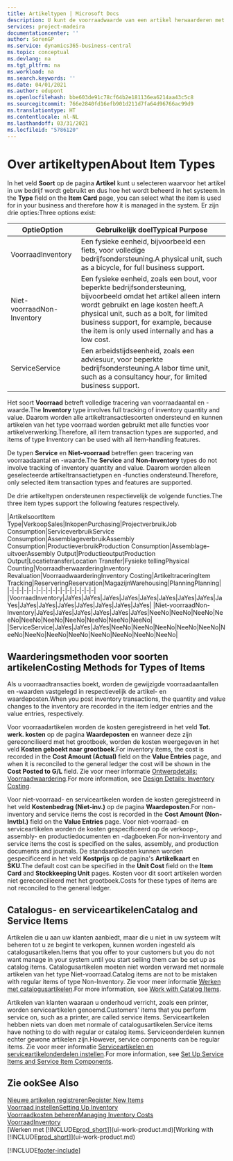 ```yaml
---
title: Artikeltypen | Microsoft Docs
description: U kunt de voorraadwaarde van een artikel herwaarderen met de waarderingsmethoden FIFO of Gemiddeld, bijvoorbeeld als de kosten van een artikel veranderen om andere redenen dan transacties.
services: project-madeira
documentationcenter: ''
author: SorenGP
ms.service: dynamics365-business-central
ms.topic: conceptual
ms.devlang: na
ms.tgt_pltfrm: na
ms.workload: na
ms.search.keywords: ''
ms.date: 04/01/2021
ms.author: edupont
ms.openlocfilehash: bbe603de91c78cf64b2e181136ea6214aa43c5c8
ms.sourcegitcommit: 766e2840fd16efb901d211d7fa64d96766ac99d9
ms.translationtype: HT
ms.contentlocale: nl-NL
ms.lasthandoff: 03/31/2021
ms.locfileid: "5786120"
---
```

# <a name="about-item-types"></a><span data-ttu-id="8d56c-103">Over artikeltypen</span><span class="sxs-lookup"><span data-stu-id="8d56c-103">About Item Types</span></span>
<span data-ttu-id="8d56c-104">In het veld **Soort** op de pagina **Artikel** kunt u selecteren waarvoor het artikel in uw bedrijf wordt gebruikt en dus hoe het wordt beheerd in het systeem.</span><span class="sxs-lookup"><span data-stu-id="8d56c-104">In the **Type** field on the **Item Card** page, you can select what the item is used for in your business and therefore how it is managed in the system.</span></span> <span data-ttu-id="8d56c-105">Er zijn drie opties:</span><span class="sxs-lookup"><span data-stu-id="8d56c-105">Three options exist:</span></span>

|<span data-ttu-id="8d56c-106">Optie</span><span class="sxs-lookup"><span data-stu-id="8d56c-106">Option</span></span>|<span data-ttu-id="8d56c-107">Gebruikelijk doel</span><span class="sxs-lookup"><span data-stu-id="8d56c-107">Typical Purpose</span></span>|
|------|-----------|
|<span data-ttu-id="8d56c-108">Voorraad</span><span class="sxs-lookup"><span data-stu-id="8d56c-108">Inventory</span></span>|<span data-ttu-id="8d56c-109">Een fysieke eenheid, bijvoorbeeld een fiets, voor volledige bedrijfsondersteuning.</span><span class="sxs-lookup"><span data-stu-id="8d56c-109">A physical unit, such as a bicycle, for full business support.</span></span>|
|<span data-ttu-id="8d56c-110">Niet-voorraad</span><span class="sxs-lookup"><span data-stu-id="8d56c-110">Non-Inventory</span></span>|<span data-ttu-id="8d56c-111">Een fysieke eenheid, zoals een bout, voor beperkte bedrijfsondersteuning, bijvoorbeeld omdat het artikel alleen intern wordt gebruikt en lage kosten heeft.</span><span class="sxs-lookup"><span data-stu-id="8d56c-111">A physical unit, such as a bolt, for limited business support, for example, because the item is only used internally and has a low cost.</span></span>|
|<span data-ttu-id="8d56c-112">Service</span><span class="sxs-lookup"><span data-stu-id="8d56c-112">Service</span></span>|<span data-ttu-id="8d56c-113">Een arbeidstijdseenheid, zoals een adviesuur, voor beperkte bedrijfsondersteuning.</span><span class="sxs-lookup"><span data-stu-id="8d56c-113">A labor time unit, such as a consultancy hour, for limited business support.</span></span>|

<span data-ttu-id="8d56c-114">Het soort **Voorraad** betreft volledige tracering van voorraadaantal en -waarde.</span><span class="sxs-lookup"><span data-stu-id="8d56c-114">The **Inventory** type involves full tracking of inventory quantity and value.</span></span> <span data-ttu-id="8d56c-115">Daarom worden alle artikeltransactiesoorten ondersteund en kunnen artikelen van het type voorraad worden gebruikt met alle functies voor artikelverwerking.</span><span class="sxs-lookup"><span data-stu-id="8d56c-115">Therefore, all item transaction types are supported, and items of type Inventory can be used with all item-handling features.</span></span>

<span data-ttu-id="8d56c-116">De typen **Service** en **Niet-voorraad** betreffen geen tracering van voorraadaantal en -waarde.</span><span class="sxs-lookup"><span data-stu-id="8d56c-116">The **Service** and **Non-Inventory** types do not involve tracking of inventory quantity and value.</span></span> <span data-ttu-id="8d56c-117">Daarom worden alleen geselecteerde artikeltransactietypen en -functies ondersteund.</span><span class="sxs-lookup"><span data-stu-id="8d56c-117">Therefore, only selected item transaction types and features are supported.</span></span>

<span data-ttu-id="8d56c-118">De drie artikeltypen ondersteunen respectievelijk de volgende functies.</span><span class="sxs-lookup"><span data-stu-id="8d56c-118">The three item types support the following features respectively.</span></span>

|<span data-ttu-id="8d56c-119">Artikelsoort</span><span class="sxs-lookup"><span data-stu-id="8d56c-119">Item Type</span></span>|<span data-ttu-id="8d56c-120">Verkoop</span><span class="sxs-lookup"><span data-stu-id="8d56c-120">Sales</span></span>|<span data-ttu-id="8d56c-121">Inkopen</span><span class="sxs-lookup"><span data-stu-id="8d56c-121">Purchasing</span></span>|<span data-ttu-id="8d56c-122">Projectverbruik</span><span class="sxs-lookup"><span data-stu-id="8d56c-122">Job Consumption</span></span>|<span data-ttu-id="8d56c-123">Serviceverbruik</span><span class="sxs-lookup"><span data-stu-id="8d56c-123">Service Consumption</span></span>|<span data-ttu-id="8d56c-124">Assemblageverbruik</span><span class="sxs-lookup"><span data-stu-id="8d56c-124">Assembly Consumption</span></span>|<span data-ttu-id="8d56c-125">Productieverbruik</span><span class="sxs-lookup"><span data-stu-id="8d56c-125">Production Consumption</span></span>|<span data-ttu-id="8d56c-126">Assemblage-uitvoer</span><span class="sxs-lookup"><span data-stu-id="8d56c-126">Assembly Output</span></span>|<span data-ttu-id="8d56c-127">Productieoutput</span><span class="sxs-lookup"><span data-stu-id="8d56c-127">Production Output</span></span>|<span data-ttu-id="8d56c-128">Locatietransfer</span><span class="sxs-lookup"><span data-stu-id="8d56c-128">Location Transfer</span></span>|<span data-ttu-id="8d56c-129">Fysieke telling</span><span class="sxs-lookup"><span data-stu-id="8d56c-129">Physical Counting</span></span>|<span data-ttu-id="8d56c-130">Voorraadherwaardering</span><span class="sxs-lookup"><span data-stu-id="8d56c-130">Inventory Revaluation</span></span>|<span data-ttu-id="8d56c-131">Voorraadwaardering</span><span class="sxs-lookup"><span data-stu-id="8d56c-131">Inventory Costing</span></span>|<span data-ttu-id="8d56c-132">Artikeltracering</span><span class="sxs-lookup"><span data-stu-id="8d56c-132">Item Tracking</span></span>|<span data-ttu-id="8d56c-133">Reservering</span><span class="sxs-lookup"><span data-stu-id="8d56c-133">Reservation</span></span>|<span data-ttu-id="8d56c-134">Magazijn</span><span class="sxs-lookup"><span data-stu-id="8d56c-134">Warehousing</span></span>|<span data-ttu-id="8d56c-135">Planning</span><span class="sxs-lookup"><span data-stu-id="8d56c-135">Planning</span></span>|
|-|-|-|-|-|-|-|-|-|-|-|-|-|-|-|-|-|-|
|<span data-ttu-id="8d56c-136">Voorraad</span><span class="sxs-lookup"><span data-stu-id="8d56c-136">Inventory</span></span>|<span data-ttu-id="8d56c-137">Ja</span><span class="sxs-lookup"><span data-stu-id="8d56c-137">Yes</span></span>|<span data-ttu-id="8d56c-138">Ja</span><span class="sxs-lookup"><span data-stu-id="8d56c-138">Yes</span></span>|<span data-ttu-id="8d56c-139">Ja</span><span class="sxs-lookup"><span data-stu-id="8d56c-139">Yes</span></span>|<span data-ttu-id="8d56c-140">Ja</span><span class="sxs-lookup"><span data-stu-id="8d56c-140">Yes</span></span>|<span data-ttu-id="8d56c-141">Ja</span><span class="sxs-lookup"><span data-stu-id="8d56c-141">Yes</span></span>|<span data-ttu-id="8d56c-142">Ja</span><span class="sxs-lookup"><span data-stu-id="8d56c-142">Yes</span></span>|<span data-ttu-id="8d56c-143">Ja</span><span class="sxs-lookup"><span data-stu-id="8d56c-143">Yes</span></span>|<span data-ttu-id="8d56c-144">Ja</span><span class="sxs-lookup"><span data-stu-id="8d56c-144">Yes</span></span>|<span data-ttu-id="8d56c-145">Ja</span><span class="sxs-lookup"><span data-stu-id="8d56c-145">Yes</span></span>|<span data-ttu-id="8d56c-146">Ja</span><span class="sxs-lookup"><span data-stu-id="8d56c-146">Yes</span></span>|<span data-ttu-id="8d56c-147">Ja</span><span class="sxs-lookup"><span data-stu-id="8d56c-147">Yes</span></span>|<span data-ttu-id="8d56c-148">Ja</span><span class="sxs-lookup"><span data-stu-id="8d56c-148">Yes</span></span>|<span data-ttu-id="8d56c-149">Ja</span><span class="sxs-lookup"><span data-stu-id="8d56c-149">Yes</span></span>|<span data-ttu-id="8d56c-150">Ja</span><span class="sxs-lookup"><span data-stu-id="8d56c-150">Yes</span></span>|<span data-ttu-id="8d56c-151">Ja</span><span class="sxs-lookup"><span data-stu-id="8d56c-151">Yes</span></span>|<span data-ttu-id="8d56c-152">Ja</span><span class="sxs-lookup"><span data-stu-id="8d56c-152">Yes</span></span>|
|<span data-ttu-id="8d56c-153">Niet-voorraad</span><span class="sxs-lookup"><span data-stu-id="8d56c-153">Non-Inventory</span></span>|<span data-ttu-id="8d56c-154">Ja</span><span class="sxs-lookup"><span data-stu-id="8d56c-154">Yes</span></span>|<span data-ttu-id="8d56c-155">Ja</span><span class="sxs-lookup"><span data-stu-id="8d56c-155">Yes</span></span>|<span data-ttu-id="8d56c-156">Ja</span><span class="sxs-lookup"><span data-stu-id="8d56c-156">Yes</span></span>|<span data-ttu-id="8d56c-157">Ja</span><span class="sxs-lookup"><span data-stu-id="8d56c-157">Yes</span></span>|<span data-ttu-id="8d56c-158">Ja</span><span class="sxs-lookup"><span data-stu-id="8d56c-158">Yes</span></span>|<span data-ttu-id="8d56c-159">Ja</span><span class="sxs-lookup"><span data-stu-id="8d56c-159">Yes</span></span>|<span data-ttu-id="8d56c-160">Nee</span><span class="sxs-lookup"><span data-stu-id="8d56c-160">No</span></span>|<span data-ttu-id="8d56c-161">Nee</span><span class="sxs-lookup"><span data-stu-id="8d56c-161">No</span></span>|<span data-ttu-id="8d56c-162">Nee</span><span class="sxs-lookup"><span data-stu-id="8d56c-162">No</span></span>|<span data-ttu-id="8d56c-163">Nee</span><span class="sxs-lookup"><span data-stu-id="8d56c-163">No</span></span>|<span data-ttu-id="8d56c-164">Nee</span><span class="sxs-lookup"><span data-stu-id="8d56c-164">No</span></span>|<span data-ttu-id="8d56c-165">Nee</span><span class="sxs-lookup"><span data-stu-id="8d56c-165">No</span></span>|<span data-ttu-id="8d56c-166">Nee</span><span class="sxs-lookup"><span data-stu-id="8d56c-166">No</span></span>|<span data-ttu-id="8d56c-167">Nee</span><span class="sxs-lookup"><span data-stu-id="8d56c-167">No</span></span>|<span data-ttu-id="8d56c-168">Nee</span><span class="sxs-lookup"><span data-stu-id="8d56c-168">No</span></span>|<span data-ttu-id="8d56c-169">Nee</span><span class="sxs-lookup"><span data-stu-id="8d56c-169">No</span></span>|
|<span data-ttu-id="8d56c-170">Service</span><span class="sxs-lookup"><span data-stu-id="8d56c-170">Service</span></span>|<span data-ttu-id="8d56c-171">Ja</span><span class="sxs-lookup"><span data-stu-id="8d56c-171">Yes</span></span>|<span data-ttu-id="8d56c-172">Ja</span><span class="sxs-lookup"><span data-stu-id="8d56c-172">Yes</span></span>|<span data-ttu-id="8d56c-173">Ja</span><span class="sxs-lookup"><span data-stu-id="8d56c-173">Yes</span></span>|<span data-ttu-id="8d56c-174">Nee</span><span class="sxs-lookup"><span data-stu-id="8d56c-174">No</span></span>|<span data-ttu-id="8d56c-175">Nee</span><span class="sxs-lookup"><span data-stu-id="8d56c-175">No</span></span>|<span data-ttu-id="8d56c-176">Nee</span><span class="sxs-lookup"><span data-stu-id="8d56c-176">No</span></span>|<span data-ttu-id="8d56c-177">Nee</span><span class="sxs-lookup"><span data-stu-id="8d56c-177">No</span></span>|<span data-ttu-id="8d56c-178">Nee</span><span class="sxs-lookup"><span data-stu-id="8d56c-178">No</span></span>|<span data-ttu-id="8d56c-179">Nee</span><span class="sxs-lookup"><span data-stu-id="8d56c-179">No</span></span>|<span data-ttu-id="8d56c-180">Nee</span><span class="sxs-lookup"><span data-stu-id="8d56c-180">No</span></span>|<span data-ttu-id="8d56c-181">Nee</span><span class="sxs-lookup"><span data-stu-id="8d56c-181">No</span></span>|<span data-ttu-id="8d56c-182">Nee</span><span class="sxs-lookup"><span data-stu-id="8d56c-182">No</span></span>|<span data-ttu-id="8d56c-183">Nee</span><span class="sxs-lookup"><span data-stu-id="8d56c-183">No</span></span>|<span data-ttu-id="8d56c-184">Nee</span><span class="sxs-lookup"><span data-stu-id="8d56c-184">No</span></span>|<span data-ttu-id="8d56c-185">Nee</span><span class="sxs-lookup"><span data-stu-id="8d56c-185">No</span></span>|<span data-ttu-id="8d56c-186">Nee</span><span class="sxs-lookup"><span data-stu-id="8d56c-186">No</span></span>|

## <a name="costing-methods-for-types-of-items"></a><span data-ttu-id="8d56c-187">Waarderingsmethoden voor soorten artikelen</span><span class="sxs-lookup"><span data-stu-id="8d56c-187">Costing Methods for Types of Items</span></span>
<span data-ttu-id="8d56c-188">Als u voorraadtransacties boekt, worden de gewijzigde voorraadaantallen en -waarden vastgelegd in respectievelijk de artikel- en waardeposten.</span><span class="sxs-lookup"><span data-stu-id="8d56c-188">When you post inventory transactions, the quantity and value changes to the inventory are recorded in the item ledger entries and the value entries, respectively.</span></span> 

<span data-ttu-id="8d56c-189">Voor voorraadartikelen worden de kosten geregistreerd in het veld **Tot. werk. kosten** op de pagina **Waardeposten** en wanneer deze zijn gereconcilieerd met het grootboek, worden de kosten weergegeven in het veld **Kosten geboekt naar grootboek**.</span><span class="sxs-lookup"><span data-stu-id="8d56c-189">For inventory items, the cost is recorded in the **Cost Amount (Actual)** field on the **Value Entries** page, and when it is reconciled to the general ledger the cost will be shown in the **Cost Posted to G/L** field.</span></span> <span data-ttu-id="8d56c-190">Zie voor meer informatie [Ontwerpdetails: Voorraadwaardering](design-details-inventory-costing.md).</span><span class="sxs-lookup"><span data-stu-id="8d56c-190">For more information, see [Design Details: Inventory Costing](design-details-inventory-costing.md).</span></span>

<span data-ttu-id="8d56c-191">Voor niet-voorraad- en serviceartikelen worden de kosten geregistreerd in het veld **Kostenbedrag (Niet-inv.)** op de pagina **Waardeposten**.</span><span class="sxs-lookup"><span data-stu-id="8d56c-191">For non-inventory and service items the cost is recorded in the **Cost Amount (Non-Invtbl.)** field on the **Value Entries** page.</span></span> <span data-ttu-id="8d56c-192">Voor niet-voorraad- en serviceartikelen worden de kosten gespecificeerd op de verkoop-, assembly- en productiedocumenten en -dagboeken.</span><span class="sxs-lookup"><span data-stu-id="8d56c-192">For non-inventory and service items the cost is specified on the sales, assembly, and production documents and journals.</span></span> <span data-ttu-id="8d56c-193">De standaardkosten kunnen worden gespecificeerd in het veld **Kostprijs** op de pagina's **Artikelkaart** en **SKU**.</span><span class="sxs-lookup"><span data-stu-id="8d56c-193">The default cost can be specified in the **Unit Cost** field on the **Item Card** and **Stockkeeping Unit** pages.</span></span> <span data-ttu-id="8d56c-194">Kosten voor dit soort artikelen worden niet gereconcilieerd met het grootboek.</span><span class="sxs-lookup"><span data-stu-id="8d56c-194">Costs for these types of items are not reconciled to the general ledger.</span></span> 

## <a name="catalog-and-service-items"></a><span data-ttu-id="8d56c-195">Catalogus- en serviceartikelen</span><span class="sxs-lookup"><span data-stu-id="8d56c-195">Catalog and Service Items</span></span>
<span data-ttu-id="8d56c-196">Artikelen die u aan uw klanten aanbiedt, maar die u niet in uw systeem wilt beheren tot u ze begint te verkopen, kunnen worden ingesteld als catalogusartikelen.</span><span class="sxs-lookup"><span data-stu-id="8d56c-196">Items that you offer to your customers but you do not want manage in your system until you start selling them can be set up as catalog items.</span></span> <span data-ttu-id="8d56c-197">Catalogusartikelen moeten niet worden verward met normale artikelen van het type Niet-voorraad.</span><span class="sxs-lookup"><span data-stu-id="8d56c-197">Catalog items are not to be mistaken with regular items of type Non-Inventory.</span></span> <span data-ttu-id="8d56c-198">Zie voor meer informatie [Werken met catalogusartikelen](inventory-how-work-nonstock-items.md).</span><span class="sxs-lookup"><span data-stu-id="8d56c-198">For more information, see [Work with Catalog Items](inventory-how-work-nonstock-items.md).</span></span>

<span data-ttu-id="8d56c-199">Artikelen van klanten waaraan u onderhoud verricht, zoals een printer, worden serviceartikelen genoemd.</span><span class="sxs-lookup"><span data-stu-id="8d56c-199">Customers' items that you perform service on, such as a printer, are called service items.</span></span> <span data-ttu-id="8d56c-200">Serviceartikelen hebben niets van doen met normale of catalogusartikelen.</span><span class="sxs-lookup"><span data-stu-id="8d56c-200">Service items have nothing to do with regular or catalog items.</span></span> <span data-ttu-id="8d56c-201">Serviceonderdelen kunnen echter gewone artikelen zijn.</span><span class="sxs-lookup"><span data-stu-id="8d56c-201">However, service components can be regular items.</span></span> <span data-ttu-id="8d56c-202">Zie voor meer informatie [Serviceartikelen en serviceartikelonderdelen instellen](service-how-setup-service-items.md).</span><span class="sxs-lookup"><span data-stu-id="8d56c-202">For more information, see [Set Up Service Items and Service Item Components](service-how-setup-service-items.md).</span></span>

## <a name="see-also"></a><span data-ttu-id="8d56c-203">Zie ook</span><span class="sxs-lookup"><span data-stu-id="8d56c-203">See Also</span></span>
[<span data-ttu-id="8d56c-204">Nieuwe artikelen registreren</span><span class="sxs-lookup"><span data-stu-id="8d56c-204">Register New Items</span></span>](inventory-how-register-new-items.md)  
[<span data-ttu-id="8d56c-205">Voorraad instellen</span><span class="sxs-lookup"><span data-stu-id="8d56c-205">Setting Up Inventory</span></span>](inventory-setup-inventory.md)  
[<span data-ttu-id="8d56c-206">Voorraadkosten beheren</span><span class="sxs-lookup"><span data-stu-id="8d56c-206">Managing Inventory Costs</span></span>](finance-manage-inventory-costs.md)  
[<span data-ttu-id="8d56c-207">Voorraad</span><span class="sxs-lookup"><span data-stu-id="8d56c-207">Inventory</span></span>](inventory-manage-inventory.md)  
<span data-ttu-id="8d56c-208">[Werken met [!INCLUDE[prod_short](includes/prod_short.md)]](ui-work-product.md)</span><span class="sxs-lookup"><span data-stu-id="8d56c-208">[Working with [!INCLUDE[prod_short](includes/prod_short.md)]](ui-work-product.md)</span></span>


[!INCLUDE[footer-include](includes/footer-banner.md)]